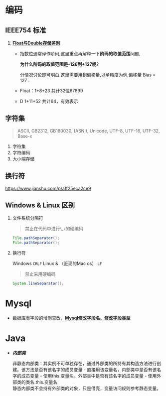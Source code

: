 # 编码

## IEEE754 标准

1. [**Float与Double存储差别**](https://www.zhihu.com/question/46432979/answer/221485161)  

   - 指数位通常译作阶码,这里重点再解释一下**阶码的取值范围**问题,

     **为什么阶码的取值范围是-126到+127呢**?

     分情况讨论即可明白.这里需要用到偏移量,以单精度为例,偏移量 Bias = 127 .

   - Float：1+8+23 共计32位67899

   - D 1+11+52 共计64，有效表示

## 字符集

> ASCII, GB2312, GB180030, (ASNI), Unicode, UTF-8, UTF-16, UTF-32, Base-x 

1. 字符集
2. 字符编码
3. 大小端存储

## 换行符

https://www.jianshu.com/p/aff25eca2ce9

## Windows & Linux 区别

1. 文件系统分隔符

   > 禁止在代码中进行``\``,``/``的硬编码 

   ``` java
   File.pathSeparator();
   File.pathSeparator();
   ```

2. 换行符

   Windows ``CRLF`` Linux & （近现的Mac os） ``LF``

   > 禁止采用硬编码

   ```java
   System.lineSeparator();
   ```

# Mysql

- 数据库表字段的增删查改，[**Mysql修改字段名、修改字段类型**](https://blog.csdn.net/u010002184/article/details/79354136)

# Java

- [***内部类***](https://www.cnblogs.com/GrimMjx/p/10105626.html#_label2_1)

  ​	非静态内部类：其实例不可单独存在，通过外部类的所持有其构造方法进行创建。该方法是否有该名字的成员变量 - 直接用该变量名，内部类中是否有该名字的成员变量 - 使用this.变量名。外部类中是否有该名字的成员变量 - 使用外部类的类名.this.变量名<br>	静态内部类不会持有外部类的对象，只是借壳，变量访问规则参考静态变量。